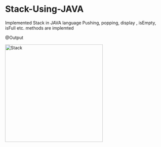# Stack-Using-JAVA
Implemented Stack in JAVA language 
Pushing, popping, display , isEmpty, isFull etc. methods are implemted

@Output

<img width="316" alt="Stack" src="https://user-images.githubusercontent.com/90249532/179471889-1187b88e-9ce9-4af0-bfb2-eeaea001a8f0.png">
